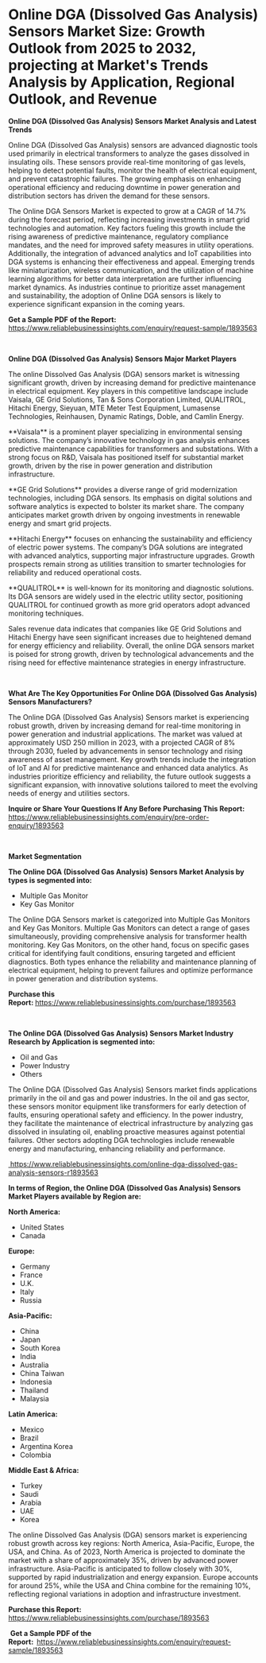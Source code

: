 <p><h1>Online DGA (Dissolved Gas Analysis) Sensors Market Size: Growth Outlook from 2025 to 2032, projecting at Market's Trends Analysis by Application, Regional Outlook, and Revenue</h1></p><p><strong>Online DGA (Dissolved Gas Analysis) Sensors Market Analysis and Latest Trends</strong></p>
<p><p>Online DGA (Dissolved Gas Analysis) sensors are advanced diagnostic tools used primarily in electrical transformers to analyze the gases dissolved in insulating oils. These sensors provide real-time monitoring of gas levels, helping to detect potential faults, monitor the health of electrical equipment, and prevent catastrophic failures. The growing emphasis on enhancing operational efficiency and reducing downtime in power generation and distribution sectors has driven the demand for these sensors.</p><p>The Online DGA Sensors Market is expected to grow at a CAGR of 14.7% during the forecast period, reflecting increasing investments in smart grid technologies and automation. Key factors fueling this growth include the rising awareness of predictive maintenance, regulatory compliance mandates, and the need for improved safety measures in utility operations. Additionally, the integration of advanced analytics and IoT capabilities into DGA systems is enhancing their effectiveness and appeal. Emerging trends like miniaturization, wireless communication, and the utilization of machine learning algorithms for better data interpretation are further influencing market dynamics. As industries continue to prioritize asset management and sustainability, the adoption of Online DGA sensors is likely to experience significant expansion in the coming years.</p></p>
<p><strong>Get a Sample PDF of the Report:&nbsp;</strong> <a href="https://www.reliablebusinessinsights.com/enquiry/request-sample/1893563?utm_campaign=2265&utm_medium=2&utm_source=Github&utm_content=ia&utm_term=12042025&utm_id=online-dga-dissolved-gas-analysis-sensors">https://www.reliablebusinessinsights.com/enquiry/request-sample/1893563</a></p>
<p>&nbsp;</p>
<p><strong>Online DGA (Dissolved Gas Analysis) Sensors Major Market Players</strong></p>
<p><p>The online Dissolved Gas Analysis (DGA) sensors market is witnessing significant growth, driven by increasing demand for predictive maintenance in electrical equipment. Key players in this competitive landscape include Vaisala, GE Grid Solutions, Tan & Sons Corporation Limited, QUALITROL, Hitachi Energy, Sieyuan, MTE Meter Test Equipment, Lumasense Technologies, Reinhausen, Dynamic Ratings, Doble, and Camlin Energy.</p><p>**Vaisala** is a prominent player specializing in environmental sensing solutions. The company’s innovative technology in gas analysis enhances predictive maintenance capabilities for transformers and substations. With a strong focus on R&D, Vaisala has positioned itself for substantial market growth, driven by the rise in power generation and distribution infrastructure.</p><p>**GE Grid Solutions** provides a diverse range of grid modernization technologies, including DGA sensors. Its emphasis on digital solutions and software analytics is expected to bolster its market share. The company anticipates market growth driven by ongoing investments in renewable energy and smart grid projects.</p><p>**Hitachi Energy** focuses on enhancing the sustainability and efficiency of electric power systems. The company’s DGA solutions are integrated with advanced analytics, supporting major infrastructure upgrades. Growth prospects remain strong as utilities transition to smarter technologies for reliability and reduced operational costs.</p><p>**QUALITROL** is well-known for its monitoring and diagnostic solutions. Its DGA sensors are widely used in the electric utility sector, positioning QUALITROL for continued growth as more grid operators adopt advanced monitoring techniques.</p><p>Sales revenue data indicates that companies like GE Grid Solutions and Hitachi Energy have seen significant increases due to heightened demand for energy efficiency and reliability. Overall, the online DGA sensors market is poised for strong growth, driven by technological advancements and the rising need for effective maintenance strategies in energy infrastructure.</p></p>
<p>&nbsp;</p>
<p><strong>What Are The Key Opportunities For Online DGA (Dissolved Gas Analysis) Sensors Manufacturers?</strong></p>
<p><p>The Online DGA (Dissolved Gas Analysis) Sensors market is experiencing robust growth, driven by increasing demand for real-time monitoring in power generation and industrial applications. The market was valued at approximately USD 250 million in 2023, with a projected CAGR of 8% through 2030, fueled by advancements in sensor technology and rising awareness of asset management. Key growth trends include the integration of IoT and AI for predictive maintenance and enhanced data analytics. As industries prioritize efficiency and reliability, the future outlook suggests a significant expansion, with innovative solutions tailored to meet the evolving needs of energy and utilities sectors.</p></p>
<p><strong>Inquire or Share Your Questions If Any Before Purchasing This Report:</strong> <a href="https://www.reliablebusinessinsights.com/enquiry/pre-order-enquiry/1893563?utm_campaign=2265&utm_medium=2&utm_source=Github&utm_content=ia&utm_term=12042025&utm_id=online-dga-dissolved-gas-analysis-sensors">https://www.reliablebusinessinsights.com/enquiry/pre-order-enquiry/1893563</a></p>
<p>&nbsp;</p>
<p><strong>Market Segmentation</strong></p>
<p><strong>The Online DGA (Dissolved Gas Analysis) Sensors Market Analysis by types is segmented into:</strong></p>
<p><ul><li>Multiple Gas Monitor</li><li>Key Gas Monitor</li></ul></p>
<p><p>The Online DGA Sensors market is categorized into Multiple Gas Monitors and Key Gas Monitors. Multiple Gas Monitors can detect a range of gases simultaneously, providing comprehensive analysis for transformer health monitoring. Key Gas Monitors, on the other hand, focus on specific gases critical for identifying fault conditions, ensuring targeted and efficient diagnostics. Both types enhance the reliability and maintenance planning of electrical equipment, helping to prevent failures and optimize performance in power generation and distribution systems.</p></p>
<p><strong>Purchase this Report:&nbsp;</strong><a href="https://www.reliablebusinessinsights.com/purchase/1893563?utm_campaign=2265&utm_medium=2&utm_source=Github&utm_content=ia&utm_term=12042025&utm_id=online-dga-dissolved-gas-analysis-sensors">https://www.reliablebusinessinsights.com/purchase/1893563</a></p>
<p>&nbsp;</p>
<p><strong>The Online DGA (Dissolved Gas Analysis) Sensors Market Industry Research by Application is segmented into:</strong></p>
<p><ul><li>Oil and Gas</li><li>Power Industry</li><li>Others</li></ul></p>
<p><p>The Online DGA (Dissolved Gas Analysis) Sensors market finds applications primarily in the oil and gas and power industries. In the oil and gas sector, these sensors monitor equipment like transformers for early detection of faults, ensuring operational safety and efficiency. In the power industry, they facilitate the maintenance of electrical infrastructure by analyzing gas dissolved in insulating oil, enabling proactive measures against potential failures. Other sectors adopting DGA technologies include renewable energy and manufacturing, enhancing reliability and performance.</p></p>
<p><a href="https://www.reliablebusinessinsights.com/online-dga-dissolved-gas-analysis-sensors-r1893563?utm_campaign=2265&utm_medium=2&utm_source=Github&utm_content=ia&utm_term=12042025&utm_id=online-dga-dissolved-gas-analysis-sensors">&nbsp;https://www.reliablebusinessinsights.com/online-dga-dissolved-gas-analysis-sensors-r1893563</a></p>
<p><strong>In terms of Region, the Online DGA (Dissolved Gas Analysis) Sensors Market Players available by Region are:</strong></p>
<p>
    <p> <strong> North America: </strong>
        <ul>
            <li>United States</li>
            <li>Canada</li>
        </ul>
        </p> 
    <p> <strong> Europe: </strong>
        <ul>
            <li>Germany</li>
            <li>France</li>
            <li>U.K.</li>
            <li>Italy</li>
            <li>Russia</li>
        </ul>
        </p> 
    <p> <strong> Asia-Pacific: </strong>
        <ul>
            <li>China</li>
            <li>Japan</li>
            <li>South Korea</li>
            <li>India</li>
            <li>Australia</li>
            <li>China Taiwan</li>
            <li>Indonesia</li>
            <li>Thailand</li>
            <li>Malaysia</li>
        </ul>
        </p> 
    <p> <strong> Latin America: </strong>
        <ul>
            <li>Mexico</li>
            <li>Brazil</li>
            <li>Argentina Korea</li>
            <li>Colombia</li>
        </ul>
        </p> 
    <p> <strong> Middle East & Africa: </strong>
        <ul>
            <li>Turkey</li>
            <li>Saudi</li>
            <li>Arabia</li>
            <li>UAE</li>
            <li>Korea</li>
        </ul>
    </p>
    </p>
<p><p>The online Dissolved Gas Analysis (DGA) sensors market is experiencing robust growth across key regions: North America, Asia-Pacific, Europe, the USA, and China. As of 2023, North America is projected to dominate the market with a share of approximately 35%, driven by advanced power infrastructure. Asia-Pacific is anticipated to follow closely with 30%, supported by rapid industrialization and energy expansion. Europe accounts for around 25%, while the USA and China combine for the remaining 10%, reflecting regional variations in adoption and infrastructure investment.</p></p>
<p><strong>Purchase this Report: </strong><a href="https://www.reliablebusinessinsights.com/purchase/1893563?utm_campaign=2265&utm_medium=2&utm_source=Github&utm_content=ia&utm_term=12042025&utm_id=online-dga-dissolved-gas-analysis-sensors">https://www.reliablebusinessinsights.com/purchase/1893563</a></p>
<p>&nbsp;<strong>Get a Sample PDF of the Report:&nbsp;&nbsp;</strong><a href="https://www.reliablebusinessinsights.com/enquiry/request-sample/1893563?utm_campaign=2265&utm_medium=2&utm_source=Github&utm_content=ia&utm_term=12042025&utm_id=online-dga-dissolved-gas-analysis-sensors">https://www.reliablebusinessinsights.com/enquiry/request-sample/1893563</a></p>
<p><strong></strong></p>
<p><p></p><p></p><p></p></p>